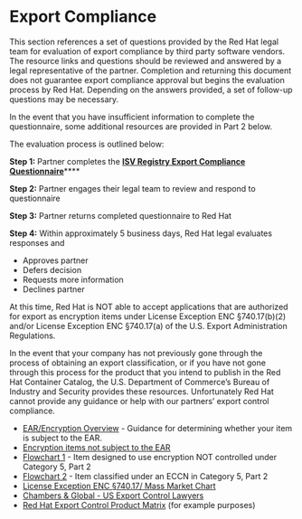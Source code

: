 # Export Compliance



This section references a set of questions provided by the Red Hat legal team for evaluation of export compliance by third party software vendors. The resource links and questions should be reviewed and answered by a legal representative of the partner. Completion and returning this document does not guarantee export compliance approval but begins the evaluation process by Red Hat. Depending on the answers provided, a set of follow-up questions may be necessary.

In the event that you have insufficient information to complete the questionnaire, some additional resources are provided in Part 2 below.

The evaluation process is outlined below:

**Step 1:**  Partner completes the [**ISV Registry Export Compliance Questionnaire**](https://docs.google.com/forms/d/e/1FAIpQLSczOO7juMCE2KN3aG7C9LK8a3KKIDVRsreebrU4CxGeLSvzhg/viewform?c=0&w=1)\*\*\*\*

**Step 2:** Partner engages their legal team to review and respond to questionnaire

**Step 3:** Partner returns completed questionnaire to Red Hat

**Step 4:** Within approximately 5 business days, Red Hat legal evaluates responses and

* Approves partner
* Defers decision
* Requests more information
* Declines partner

At this time, Red Hat is NOT able to accept applications that are authorized for export as encryption items under License Exception ENC §740.17\(b\)\(2\) and/or License Exception ENC §740.17\(a\) of the U.S. Export Administration Regulations.

In the event that your company has not previously gone through the process of obtaining an export classification, or if you have not gone through this process for the product that you intend to publish in the Red Hat Container Catalog, the U.S. Department of Commerce’s Bureau of Industry and Security provides these resources. Unfortunately Red Hat cannot provide any guidance or help with our partners’ export control compliance.

* [EAR/Encryption Overview](https://bis.doc.gov/index.php/1-encryption-items-not-subject-to-the-ear/15-policy-guidance/encryption) - Guidance for determining whether your item is subject to the EAR.
* [Encryption items not subject to the EAR](https://bis.doc.gov/index.php/1-encryption-items-not-subject-to-the-ear)
* [Flowchart 1](https://bis.doc.gov/index.php/documents/new-encryption/1654-flowchart1/file) - Item designed to use encryption NOT controlled under Category 5, Part 2
* [Flowchart 2](https://bis.doc.gov/index.php/documents/new-encryption/1655-flowchart-2-1/file) - Item classified under an ECCN in Category 5, Part 2
* [License Exception ENC §740.17/ Mass Market Chart](https://bis.doc.gov/index.php/documents/new-encryption/1651-740-17-enc-table/file)
* [Chambers & Global - US Export Control Lawyers](http://www.chambersandpartners.com/12788/525/editorial/5/1)
* [Red Hat Export Control Product Matrix](https://www.redhat.com/en/about/export-control-product-matrix) \(for example purposes\)

